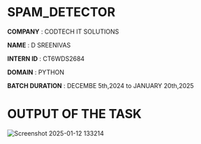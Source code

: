 # SPAM_DETECTOR

**COMPANY** : CODTECH IT SOLUTIONS

**NAME** : D SREENIVAS

**INTERN ID** : CT6WDS2684

**DOMAIN** : PYTHON

**BATCH DURATION** : DECEMBE 5th,2024 to JANUARY 20th,2025

# OUTPUT OF THE TASK

![Screenshot 2025-01-12 133214](https://github.com/user-attachments/assets/8037608b-a6e4-4922-9749-e739492079d6)
